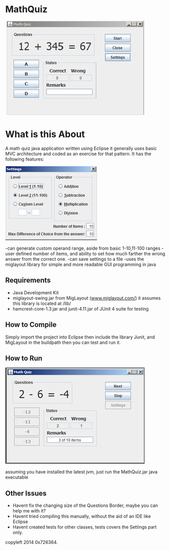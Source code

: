 MathQuiz
========

![Alt text](/img/main-window.png?raw=true "Main window")

What is this About 
==================

A math quiz java application written using Eclipse it generally uses basic MVC architecture
and coded as an exercise for that pattern. It has the following features:

![Alt text](/img/settings.png?raw=true "Settings window")

 -can generate custom operand range, aside from basic 1-10,11-100 ranges
 -user defined number of items, and ability to set how much farther the wrong answer from the correct one.
 -can save settings to a file
 -uses the miglayout library for simple and more readable GUI programming in java

Requirements 
------------

 - Java Development Kit  
 - miglayout-swing.jar from MigLayout (www.miglayout.com/) 
   it assumes this library is located at <project>/lib/
 - hamcrest-core-1.3.jar and junit-4.11.jar of JUnit 4 suite for testing     


How to Compile
--------------

Simply import the project into Eclipse then include the library Junit, and MigLayout in the buildpath 
then you can test and run it.

How to Run 
----------

![Alt text](/img/quiz-ongoing.png?raw=true "During quiz")

assuming you have installed the latest jvm, just run the MathQuiz.jar java executable



Other Issues
------------

 - Havent fix the changing size of the Questions Border, maybe you can help me with it?
 - Havent tried compiling this manually, without the aid of an IDE like Eclipse
 - Havent created tests for other classes, tests covers the Settings part only.



copyleft 2014 0x726364.
